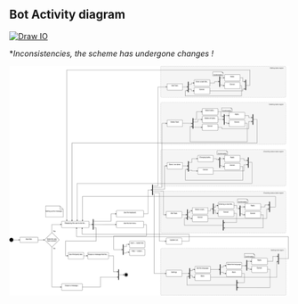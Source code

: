 ## Bot Activity diagram

[![Draw IO](https://github.com/jgraph/drawio/raw/a117e3d9b0e0bc71653d328d2f68126656f44d9e/src/main/webapp/favicon.ico)](to-do-activity-diagram.drawio)

**Inconsistencies, the scheme has undergone changes !*

![Activity diagram](to-do-activity-diagram.svg)
